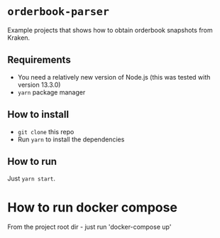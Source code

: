 # `orderbook-parser`

Example projects that shows how to obtain orderbook snapshots from Kraken.

## Requirements

- You need a relatively new version of Node.js (this was tested with version 13.3.0)
- `yarn` package manager

## How to install

- `git clone` this repo
- Run `yarn` to install the dependencies

## How to run

Just `yarn start`.

# How to run docker compose
From the project root dir - just run 'docker-compose up'


